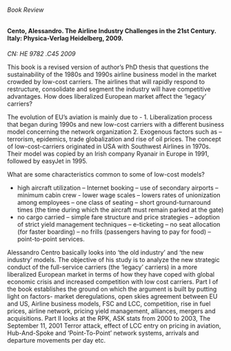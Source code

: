 ###### Book Review

#### Cento, Alessandro. The Airline Industry Challenges in the 21st Century. Italy: Physica-Verlag Heidelberg, 2009. ####
*CN: HE 9782 .C45 2009*

This book is a revised version of author’s PhD thesis that questions the sustainability of the 1980s and 1990s airline business model in the market crowded by low-cost carriers. The airlines that will rapidly respond to restructure, consolidate and segment the industry will have competitive advantages. How does liberalized European market affect the ‘legacy’ carriers?

The evolution of EU’s aviation is mainly due to - 1. Liberalization process that began during 1990s and new low-cost carriers with a different business model concerning the network organization 2. Exogenous factors such as – terrorism, epidemics, trade globalization and rise of oil prices. The concept of low-cost-carriers originated in USA with Southwest Airlines in 1970s. Their model was copied by an Irish company Ryanair in Europe in 1991, followed by easyJet in 1995.

What are some characteristics common to some of low-cost models?
-  high aircraft utilization – Internet booking – use of secondary airports – minimum cabin crew - lower wage scales – lowers rates of unionization among employees – one class of seating – short ground-turnaround times (the time during which the aircraft must remain parked at the gate)
 - no cargo carried – simple fare structure and price strategies – adoption of strict yield management techniques – e-ticketing – no seat allocation (for faster boarding) – no frills (passengers having to pay for food) – point-to-point services.

Alessandro Centro basically looks into ‘the old industry’ and ‘the new industry’ models. The objective of his study is to analyze the new strategic conduct of the full-service carriers (the ‘legacy’ carriers) in a more liberalized European market in terms of how they have coped with global economic crisis and increased competition with low cost carriers. Part I of the book establishes the ground on which the argument is built by putting light on factors- market deregulations, open skies agreement between EU and US, Airline business models, FSC and LCC, competition, rise in fuel prices, airline network, pricing yield management, alliances, mergers and acquisitions. Part II looks at the RPK, ASK stats from 2000 to 2003, The September 11, 2001 Terror attack, effect of LCC entry on pricing in aviation, Hub-And-Spoke and ‘Point-To-Point’ network systems, arrivals and departure movements per day etc.
